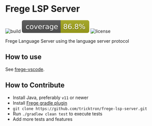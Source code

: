 # Frege LSP Server

![build](https://github.com/tricktron/frege-lsp-server/actions/workflows/build.yml/badge.svg)
![coverage](.github/badges/jacoco.svg)
![license](https://img.shields.io/github/license/tricktron/frege-lsp-server)

Frege Language Server using the language server protocol

## How to use

See [frege-vscode](https://github.com/tricktron/frege-vscode).

## How to Contribute
- Install Java, preferably `v11` or newer
- Install [Frege gradle plugin](https://github.com/tricktron/frege-gradle-plugin/tree/master)
- `git clone https://github.com/tricktron/frege-lsp-server.git`
- Run `./gradlew clean test` to execute tests
- Add more tests and features






